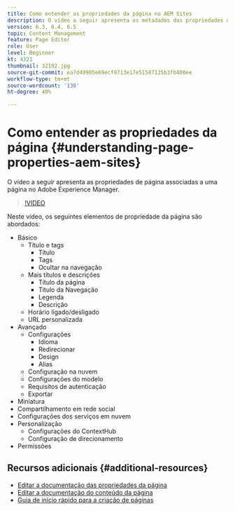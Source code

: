 ```yaml
---
title: Como entender as propriedades da página no AEM Sites
description: O vídeo a seguir apresenta os metadados das propriedades da página associados a uma página no Adobe Experience Manager.
version: 6.3, 6.4, 6.5
topic: Content Management
feature: Page Editor
role: User
level: Beginner
kt: 4321
thumbnail: 32192.jpg
source-git-commit: ea7d49985e69ecf9713e17e51587125b3fb400ee
workflow-type: tm+mt
source-wordcount: '138'
ht-degree: 40%

---
```



# Como entender as propriedades da página {#understanding-page-properties-aem-sites}

O vídeo a seguir apresenta as propriedades de página associadas a uma página no Adobe Experience Manager.

>[!VIDEO](https://video.tv.adobe.com/v/32192?quality=12&learn=on)

Neste vídeo, os seguintes elementos de propriedade da página são abordados:

* Básico
   * Título e tags
      * Título
      * Tags
      * Ocultar na navegação
   * Mais títulos e descrições
      * Título da página
      * Titulo da Navegação
      * Legenda
      * Descrição
   * Horário ligado/desligado
   * URL personalizada
* Avançado 
   * Configurações
      * Idioma
      * Redirecionar
      * Design
      * Alias
   * Configuração na nuvem
   * Configurações do modelo
   * Requisitos de autenticação
   * Exportar
* Miniatura 
* Compartilhamento em rede social
* Configurações dos serviços em nuvem
* Personalização
   * Configurações do ContextHub
   * Configuração de direcionamento
* Permissões

## Recursos adicionais {#additional-resources}

* [Editar a documentação das propriedades da página](https://experienceleague.adobe.com/docs/experience-manager-65/authoring/authoring/editing-page-properties.html)
* [Editar a documentação do conteúdo da página](https://experienceleague.adobe.com/docs/experience-manager-65/authoring/authoring/editing-content.html)
* [Guia de início rápido para a criação de páginas](https://experienceleague.adobe.com/docs/experience-manager-cloud-service/sites/authoring/getting-started/quick-start.html)


